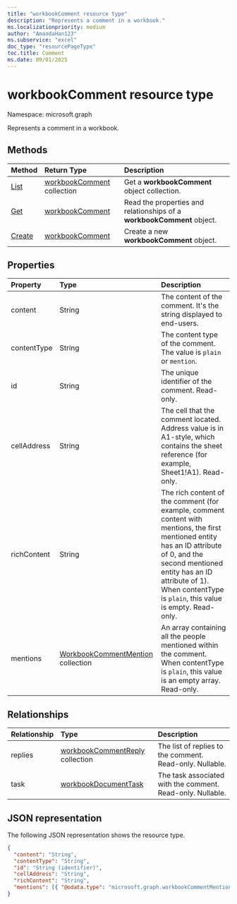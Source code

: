 ```yaml
---
title: "workbookComment resource type"
description: "Represents a comment in a workbook."
ms.localizationpriority: medium
author: "AmandaHan123"
ms.subservice: "excel"
doc_type: "resourcePageType"
toc.title: Comment
ms.date: 09/01/2025
---
```


# workbookComment resource type

Namespace: microsoft.graph

Represents a comment in a workbook.

## Methods

| Method       | Return Type | Description |
|:-------------|:------------|:------------|
| [List](../api/workbook-list-comments.md) | [workbookComment](workbookComment.md) collection | Get a **workbookComment** object collection. |
| [Get](../api/workbookcomment-get.md) | [workbookComment](workbookcomment.md) | Read the properties and relationships of a **workbookComment** object. |
| [Create](../api/workbookcomment-post-comments.md) | [workbookComment](workbookcomment.md) | Create a new **workbookComment** object. |


## Properties

| Property     | Type        | Description |
|:-------------|:------------|:------------|
|content|String|The content of the comment. It's the string displayed to end-users.|
|contentType|String|The content type of the comment. The value is `plain` or `mention`.|
|id|String|The unique identifier of the comment. Read-only.|
|cellAddress|String|The cell that the comment located. Address value is in A1-style, which contains the sheet reference (for example, Sheet1!A1). Read-only.
|richContent|String|The rich content of the comment (for example, comment content with mentions, the first mentioned entity has an ID attribute of 0, and the second mentioned entity has an ID attribute of 1). When contentType is `plain`, this value is empty. Read-only.|
|mentions|[WorkbookCommentMention](workbookcommentmention.md) collection|An array containing all the people mentioned within the comment. When contentType is `plain`, this value is an empty array. Read-only.|

## Relationships

| Relationship | Type        | Description |
|:-------------|:------------|:------------|
|replies|[workbookCommentReply](workbookcommentreply.md) collection| The list of replies to the comment. Read-only. Nullable.|
|task|[workbookDocumentTask](workbookdocumenttask.md)|The task associated with the comment. Read-only. Nullable.|

## JSON representation

The following JSON representation shows the resource type.

<!-- {
  "blockType": "resource",
  "optionalProperties": [

  ],
  "@odata.type": "microsoft.graph.workbookComment",
  "keyProperty": "id"
}-->

```json
{
  "content": "String",
  "contentType": "String",
  "id": "String (identifier)",
  "cellAddress": "String",
  "richContent": "String",
  "mentions": [{ "@odata.type": "microsoft.graph.workbookCommentMention" }]
}
```

<!-- uuid: 16cd6b66-4b1a-43a1-adaf-3a886856ed98
2019-02-04 14:57:30 UTC -->
<!-- {
  "type": "#page.annotation",
  "description": "workbookComment resource",
  "keywords": "",
  "section": "documentation",
  "tocPath": ""
}-->


